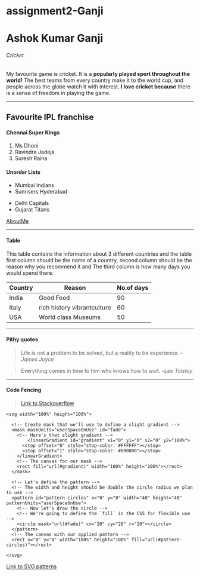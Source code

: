 # assignment2-Ganji
# Ashok Kumar Ganji
###### Cricket

My favourite game is cricket. It is a **popularly played sport throughout the world!** The best teams from every country make it to the world cup, and people across the globe watch it with interest. **I love cricket because** there is a sense of freedom in playing the game.

---
## Favourite IPL franchise
#### Chennai Super Kings

1. Ms Dhoni
2. Ravindra Jadeja
3. Suresh Raina

#### Unorder Lists
- Mumbai Indians
- Sunrisers Hyderabad
* Delhi Capitals
* Gujarat Titans

[AboutMe](AboutMe.md)

---
#### Table

This table contains the information about 3 different countries and the table first column should be the name of a country, second column should be the reason why you recommend it and The third column is how many days you would spend there. 

|      Country      |        Reason                        |         No.of days         |
|-------------------|--------------------------------------|----------------------------|
|      India        |     Good Food                        |              90            |
|      Italy        |     rich history vibrantculture      |              60            |
|       USA         |     World class  Museums             |              50            |

---
#### Pithy quotes

>Life is not a problem to be solved, but a reality to be experience. 
-*James Joyce*

>Everything comes in time to him who knows how to wait. 
-*Leo Tolstoy*

---
#### Code Fencing 

>[Link to Stackoverflow](https://stackoverflow.com/questions/70218486/how-to-replicate-fence-svg-as-a-gradient)
```
<svg width="100%" height="100%">
  
  <!-- Create mask that we'll use to define a slight gradient -->
  <mask maskUnits="userSpaceOnUse" id="fade">
    <!-- Here's that slight gradient -->
     	<linearGradient id="gradient" x1="0" y1="0" x2="0" y2="100%">
      <stop offset="0" style="stop-color: #FFFFFF"></stop>
      <stop offset="1" style="stop-color: #000000"></stop>
    </linearGradient>
    <!-- The canvas for our mask -->
    <rect fill="url(#gradient)" width="100%" height="100%"></rect>
  </mask>
    
  <!-- Let's define the pattern -->
  <!-- The width and height should be double the circle radius we plan to use -->
  <pattern id="pattern-circles" x="0" y="0" width="40" height="40" patternUnits="userSpaceOnUse">
    <!-- Now let's draw the circle -->
    <!-- We're going to define the `fill` in the CSS for flexible use -->
    <circle mask="url(#fade)" cx="20" cy="20" r="20"></circle>
  </pattern>
  <!-- The canvas with our applied pattern -->
  <rect x="0" y="0" width="100%" height="100%" fill="url(#pattern-circles)"></rect>
  
</svg>
```
[Link to SVG patterns](https://css-tricks.com/snippets/svg/svg-patterns/)


